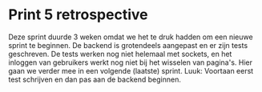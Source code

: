 # Print 5 retrospective

Deze sprint duurde 3 weken omdat we het te druk hadden om een nieuwe sprint te beginnen. De backend is grotendeels aangepast en er zijn tests geschreven. De tests werken nog niet helemaal met sockets, en het inloggen van gebruikers werkt nog niet bij het wisselen van pagina's. Hier gaan we verder mee in een volgende (laatste) sprint.
Luuk: Voortaan eerst test schrijven en dan pas aan de backend beginnen.
